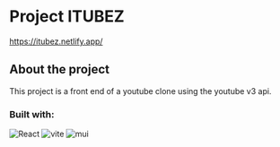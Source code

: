 # Project ITUBEZ
<a>https://itubez.netlify.app/</a>
## About the project
This project is a front end of a youtube clone using the youtube v3 api.

<h3>Built with:</h3>
<img src="https://camo.githubusercontent.com/268ac512e333b69600eb9773a8f80b7a251f4d6149642a50a551d4798183d621/68747470733a2f2f696d672e736869656c64732e696f2f62616467652f52656163742d3230323332413f7374796c653d666f722d7468652d6261646765266c6f676f3d7265616374266c6f676f436f6c6f723d363144414642" alt="React" data-canonical-src="https://img.shields.io/badge/React-20232A?style=for-the-badge&amp;logo=react&amp;logoColor=61DAFB" style="max-width: 100%;">
<img src="https://img.shields.io/badge/-%20Vite-purple?style=for-the-badge&logo=vite&logoColor=yellow" alt="vite" style="max-width: 100%;">
<img src="https://img.shields.io/badge/-%20MUI-black?style=for-the-badge&logo=mui&logoColor=blue" alt="mui" style="max-width: 100%;">

